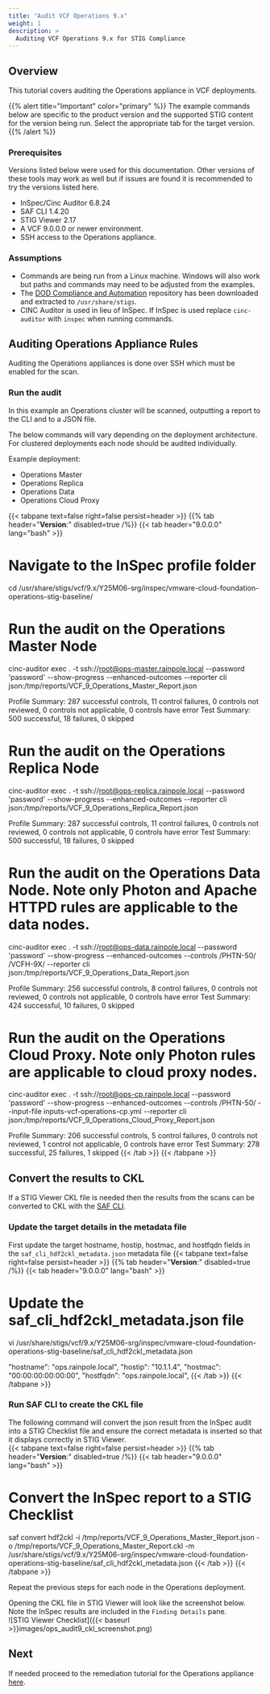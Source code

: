 ```yaml
---
title: "Audit VCF Operations 9.x"
weight: 1
description: >
  Auditing VCF Operations 9.x for STIG Compliance
---
```

## Overview
This tutorial covers auditing the Operations appliance in VCF deployments.  

{{% alert title="Important" color="primary" %}}
The example commands below are specific to the product version and the supported STIG content for the version being run. Select the appropriate tab for the target version.
{{% /alert %}}

### Prerequisites
Versions listed below were used for this documentation. Other versions of these tools may work as well but if issues are found it is recommended to try the versions listed here.  

* InSpec/Cinc Auditor 6.8.24
* SAF CLI 1.4.20
* STIG Viewer 2.17
* A VCF 9.0.0.0 or newer environment.
* SSH access to the Operations appliance.

### Assumptions
* Commands are being run from a Linux machine. Windows will also work but paths and commands may need to be adjusted from the examples.
* The [DOD Compliance and Automation](https://github.com/vmware/dod-compliance-and-automation) repository has been downloaded and extracted to `/usr/share/stigs`.
* CINC Auditor is used in lieu of InSpec. If InSpec is used replace `cinc-auditor` with `inspec` when running commands.

## Auditing Operations Appliance Rules
Auditing the Operations appliances is done over SSH which must be enabled for the scan.

### Run the audit
In this example an Operations cluster will be scanned, outputting a report to the CLI and to a JSON file.  

The below commands will vary depending on the deployment architecture. For clustered deployments each node should be audited individually.

Example deployment:
- Operations Master
- Operations Replica
- Operations Data
- Operations Cloud Proxy

{{< tabpane text=false right=false persist=header >}}
{{% tab header="**Version**:" disabled=true /%}}
{{< tab header="9.0.0.0" lang="bash" >}}
# Navigate to the InSpec profile folder
cd /usr/share/stigs/vcf/9.x/Y25M06-srg/inspec/vmware-cloud-foundation-operations-stig-baseline/

# Run the audit on the Operations Master Node
cinc-auditor exec . -t ssh://root@ops-master.rainpole.local --password 'password' --show-progress --enhanced-outcomes --reporter cli json:/tmp/reports/VCF_9_Operations_Master_Report.json

Profile Summary: 287 successful controls, 11 control failures, 0 controls not reviewed, 0 controls not applicable, 0 controls have error
Test Summary: 500 successful, 18 failures, 0 skipped

# Run the audit on the Operations Replica Node
cinc-auditor exec . -t ssh://root@ops-replica.rainpole.local --password 'password' --show-progress --enhanced-outcomes --reporter cli json:/tmp/reports/VCF_9_Operations_Replica_Report.json

Profile Summary: 287 successful controls, 11 control failures, 0 controls not reviewed, 0 controls not applicable, 0 controls have error
Test Summary: 500 successful, 18 failures, 0 skipped

# Run the audit on the Operations Data Node. Note only Photon and Apache HTTPD rules are applicable to the data nodes.
cinc-auditor exec . -t ssh://root@ops-data.rainpole.local --password 'password' --show-progress --enhanced-outcomes --controls /PHTN-50/ /VCFH-9X/ --reporter cli json:/tmp/reports/VCF_9_Operations_Data_Report.json

Profile Summary: 256 successful controls, 8 control failures, 0 controls not reviewed, 0 controls not applicable, 0 controls have error
Test Summary: 424 successful, 10 failures, 0 skipped

# Run the audit on the Operations Cloud Proxy. Note only Photon rules are applicable to cloud proxy nodes.
cinc-auditor exec . -t ssh://root@ops-cp.rainpole.local --password 'password' --show-progress --enhanced-outcomes --controls /PHTN-50/ --input-file inputs-vcf-operations-cp.yml --reporter cli json:/tmp/reports/VCF_9_Operations_Cloud_Proxy_Report.json

Profile Summary: 206 successful controls, 5 control failures, 0 controls not reviewed, 1 control not applicable, 0 controls have error
Test Summary: 278 successful, 25 failures, 1 skipped
{{< /tab >}}
{{< /tabpane >}}
## Convert the results to CKL
If a STIG Viewer CKL file is needed then the results from the scans can be converted to CKL with the [SAF CLI](/docs/automation-tools/safcli/).

### Update the target details in the metadata file
First update the target hostname, hostip, hostmac, and hostfqdn fields in the `saf_cli_hdf2ckl_metadata.json` metadata file
{{< tabpane text=false right=false persist=header >}}
{{% tab header="**Version**:" disabled=true /%}}
{{< tab header="9.0.0.0" lang="bash" >}}
# Update the saf_cli_hdf2ckl_metadata.json file
vi /usr/share/stigs/vcf/9.x/Y25M06-srg/inspec/vmware-cloud-foundation-operations-stig-baseline/saf_cli_hdf2ckl_metadata.json

"hostname": "ops.rainpole.local",
"hostip": "10.1.1.4",
"hostmac": "00:00:00:00:00:00",
"hostfqdn": "ops.rainpole.local",
{{< /tab >}}
{{< /tabpane >}}

### Run SAF CLI to create the CKL file
The following command will convert the json result from the InSpec audit into a STIG Checklist file and ensure the correct metadata is inserted so that it displays correctly in STIG Viewer.  
{{< tabpane text=false right=false persist=header >}}
{{% tab header="**Version**:" disabled=true /%}}
{{< tab header="9.0.0.0" lang="bash" >}}
# Convert the InSpec report to a STIG Checklist
saf convert hdf2ckl -i /tmp/reports/VCF_9_Operations_Master_Report.json -o /tmp/reports/VCF_9_Operations_Master_Report.ckl -m /usr/share/stigs/vcf/9.x/Y25M06-srg/inspec/vmware-cloud-foundation-operations-stig-baseline/saf_cli_hdf2ckl_metadata.json
{{< /tab >}}
{{< /tabpane >}}

Repeat the previous steps for each node in the Operations deployment.  

Opening the CKL file in STIG Viewer will look like the screenshot below. Note the InSpec results are included in the `Finding Details` pane.  
![STIG Viewer Checklist]({{< baseurl >}}images/ops_audit9_ckl_screenshot.png)

## Next
If needed proceed to the remediation tutorial for the Operations appliance [here](/docs/tutorials/cloud-foundation-9.x/appliances/operations/remediate9-ops/).
